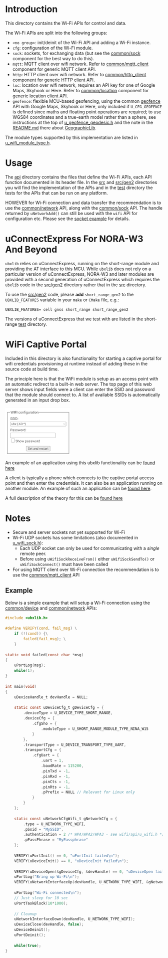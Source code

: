 # Introduction
This directory contains the Wi-Fi APIs for control and data.

The Wi-Fi APIs are split into the following groups:

- `<no group>`: init/deinit of the Wi-Fi API and adding a Wi-Fi instance.
- `cfg`: configuration of the Wi-Fi module.
- `sock`: sockets, for exchanging data (but see the [common/sock](/common/sock) component for the best way to do this).
- `mqtt`: MQTT client over wifi network. Refer to [common/mqtt_client](/common/mqtt_client) component for generic
MQTT client API.
- `http`: HTTP client over wifi network. Refer to [common/http_client](/common/http_client) component for generic
HTTP client API.
- `loc`: location over wifi network, requires an API key for one of Google Maps, Skyhook or Here. Refer to [common/location](/common/location) component for generic
location client API.
- `geofence`: flexible MCU-based geofencing, using the common [geofence](/common/geofence/api/u_geofence.h) API with Google Maps, Skyhook or Here, only included if `U_CFG_GEOFENCE` is defined since maths and floating point operations are required; to use WGS84 coordinates and a true-earth model rather than a sphere, see instructions at the top of [u_geofence_geodesic.h](/common/geofence/api/u_geofence_geodesic.h) and the note in the [README.md](/common/geofence) there about [GeographicLib](https://github.com/geographiclib).

The module types supported by this implementation are listed in [u_wifi_module_type.h](api/u_wifi_module_type.h).

# Usage
The [api](api) directory contains the files that define the Wi-Fi APIs, each API function documented in its header file.  In the [src](src) and [src/gen2](src/gen2) directories you will find the implementation of the APIs and in the [test](test) directory the tests for the APIs that can be run on any platform.

HOWEVER for Wi-Fi connection and data transfer the recommendation is to use the [common/network](/common/network) API, along with the [common/sock](/common/sock) API. The handle returned by `uNetworkAdd()` can still be used with the `wifi` API for configuration etc. Please see the [socket example](/example/sockets) for details.

# uConnectExpress For NORA-W3 And Beyond
`ubxlib` relies on uConnectExpress, running on the short-range module and providing the AT interface to this MCU.  While `ubxlib` does not rely on a particular version of uConnectExpress, NORA-W3 and later modules are provided with a second generation of uConnectExpress which requires the `ubxlib` code in the [src/gen2](src/gen2) directory rather that in the [src](src) directory.

To use the [src/gen2](src/gen2) code, please **add** `short_range_gen2` to the `UBXLIB_FEATURES` variable in your `make` or `CMake` file, e.g.:

```
UBXLIB_FEATURES= cell gnss short_range short_range_gen2
```

The versions of uConnectExpress that we test with are listed in the short-range [test](/common/short_range/test) directory.

# WiFi Captive Portal
Included in this directory is also functionality for starting a captive portal for wifi credentials provisioning at runtime instead of adding these in the source code at build time.

The principle here is that the WiFi module is setup as an access point with an automatic redirect to a built-in web server. The top page of this web server shows input fields were a client can enter the SSID and password that the module should connect to. A list of available SSIDs is automatically generated in an input drop box.

![Captive portal web page](/readme_images/CaptivePortalLogin.jpg)

An example of an application using this ubxlib functionality can be [found here](https://github.com/u-blox/ubxlib_examples_xplr_iot/blob/master/examples/captive_portal/src/main.c)

A client is typically a phone which connects to the captive portal access point and then enter the credentials. It can also be an application running on another module. An example of such an application can be [found here](test/test_peer/captive_portal_test_peer.ino).

A full description of the theory for this can be [found here](https://en.wikipedia.org/wiki/Captive_portal)

# Notes
* Secure and server sockets not yet supported for Wi-Fi
* Wi-Fi UDP sockets has some limitations (also documented in [u_wifi_sock.h](api/u_wifi_sock.h)):
   - Each UDP socket can only be used for communicating with a *single* remote peer.
   - Before using `uWifiSockReceiveFrom()` either `uWifiSockSendTo()` or `uWifiSockConnect()` must have been called
* For using MQTT client over Wi-Fi connection the recommendation is to use the [common/mqtt_client](/common/mqtt_client) API

## Example
Below is a simple example that will setup a Wi-Fi connection using the [common/device](/common/device) and [common/network](/common/network) APIs:

```c
#include <ubxlib.h>

#define VERIFY(cond, fail_msg) \
    if (!(cond)) {\
        failed(fail_msg); \
    }

static void failed(const char *msg)
{
    uPortLog(msg);
    while(1);
}

int main(void)
{
    uDeviceHandle_t devHandle = NULL;

    static const uDeviceCfg_t gDeviceCfg = {
        .deviceType = U_DEVICE_TYPE_SHORT_RANGE,
        .deviceCfg = {
            .cfgSho = {
                .moduleType = U_SHORT_RANGE_MODULE_TYPE_NINA_W15
            }
        },
        .transportType = U_DEVICE_TRANSPORT_TYPE_UART,
        .transportCfg = {
            .cfgUart = {
                .uart = 1,
                .baudRate = 115200,
                .pinTxd = -1,
                .pinRxd = -1,
                .pinCts = -1,
                .pinRts = -1,
                .pPrefix = NULL // Relevant for Linux only
            }
        }
    };

    static const uNetworkCfgWifi_t gNetworkCfg = {
        .type = U_NETWORK_TYPE_WIFI,
        .pSsid = "MySSID",
        .authentication = 2 /* WPA/WPA2/WPA3 - see wifi/api/u_wifi.h */,
        .pPassPhrase = "MyPassphrase"
    };

    VERIFY(uPortInit() == 0, "uPortInit failed\n");
    VERIFY(uDeviceInit() == 0, "uDeviceInit failed\n");

    VERIFY(uDeviceOpen(&gDeviceCfg, &devHandle) == 0, "uDeviceOpen failed\n");
    uPortLog("Bring up Wi-Fi\n");
    VERIFY(uNetworkInterfaceUp(devHandle, U_NETWORK_TYPE_WIFI, &gNetworkCfg) == 0, "uNetworkInterfaceUp failed\n");

    uPortLog("Wi-Fi connected\n");
    // Just sleep for 10 sec
    uPortTaskBlock(10*1000);

    // Cleanup
    uNetworkInterfaceDown(devHandle, U_NETWORK_TYPE_WIFI);
    uDeviceClose(devHandle, false);
    uDeviceDeinit();
    uPortDeinit();

    while(true);
}
```